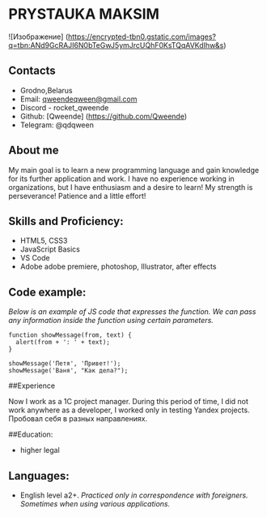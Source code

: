 # **PRYSTAUKA MAKSIM**


![Изображение] (https://encrypted-tbn0.gstatic.com/images?q=tbn:ANd9GcRAJI6N0bTeGwJ5ymJrcUQhF0KsTQqAVKdIhw&s)
## Сontacts

* Grodno,Belarus
* Email: qweendeqween@gmail.com 
* Discord - rocket_qweende
* Github: [Qweende] (https://github.com/Qweende)
* Telegram: @qdqween

## About me

My main goal is to learn a new programming language and gain knowledge for its further application and work. I have no experience working in organizations, but I have enthusiasm and a desire to learn! My strength is perseverance! Patience and a little effort!

## Skills and Proficiency:

* HTML5, CSS3
* JavaScript Basics
* VS Code
* Adobe adobe premiere, photoshop, Illustrator, after effects

## Code example:

*Below is an example of JS code that expresses the function. We can pass any information inside the function using certain parameters.*
```
function showMessage(from, text) { 
  alert(from + ': ' + text);
}

showMessage('Петя', 'Привет!'); 
showMessage('Ваня', "Как дела?"); 
```
##Experience

Now I work as a 1C project manager. During this period of time, I did not work anywhere as a developer, I worked only in testing Yandex projects. Пробовал себя в разных направлениях.

##Education:

* higher legal


## Languages:
* English level a2+. 
*Practiced only in correspondence with foreigners. Sometimes when using various applications.*
